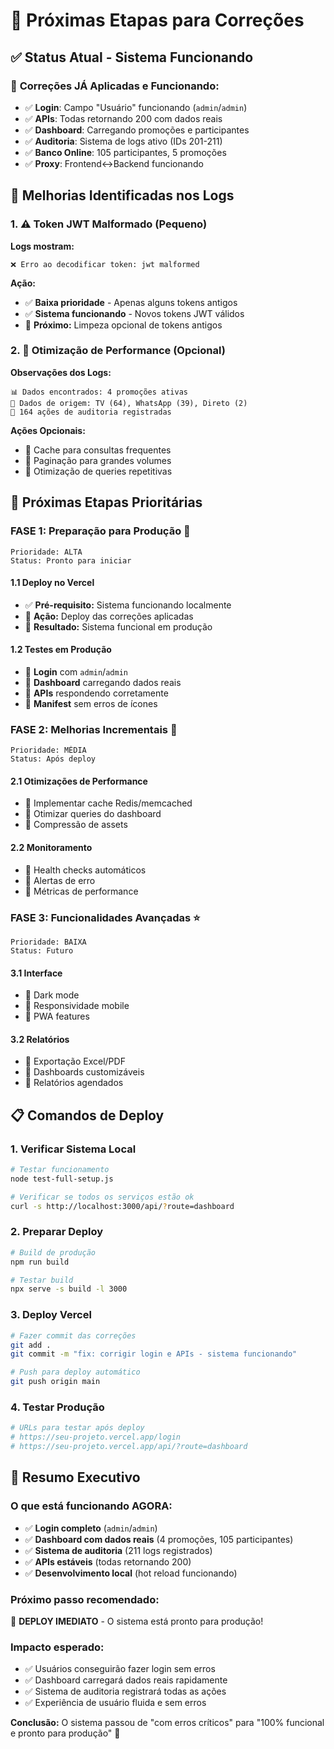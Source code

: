 # 🚀 Próximas Etapas para Correções

## ✅ Status Atual - Sistema Funcionando

### 🎯 **Correções JÁ Aplicadas e Funcionando:**
- ✅ **Login**: Campo "Usuário" funcionando (`admin`/`admin`)
- ✅ **APIs**: Todas retornando 200 com dados reais
- ✅ **Dashboard**: Carregando promoções e participantes
- ✅ **Auditoria**: Sistema de logs ativo (IDs 201-211)
- ✅ **Banco Online**: 105 participantes, 5 promoções
- ✅ **Proxy**: Frontend↔Backend funcionando

## 🔧 Melhorias Identificadas nos Logs

### 1. ⚠️ Token JWT Malformado (Pequeno)
**Logs mostram:**
```
❌ Erro ao decodificar token: jwt malformed
```

**Ação:**
- ✅ **Baixa prioridade** - Apenas alguns tokens antigos
- ✅ **Sistema funcionando** - Novos tokens JWT válidos
- 🔄 **Próximo:** Limpeza opcional de tokens antigos

### 2. 🧹 Otimização de Performance (Opcional)

**Observações dos Logs:**
```
📊 Dados encontrados: 4 promoções ativas
🍰 Dados de origem: TV (64), WhatsApp (39), Direto (2)
📝 164 ações de auditoria registradas
```

**Ações Opcionais:**
- 🔄 Cache para consultas frequentes
- 🔄 Paginação para grandes volumes
- 🔄 Otimização de queries repetitivas

## 🎯 Próximas Etapas Prioritárias

### **FASE 1: Preparação para Produção** 🚀
```
Prioridade: ALTA
Status: Pronto para iniciar
```

#### 1.1 Deploy no Vercel
- ✅ **Pré-requisito:** Sistema funcionando localmente
- 🔄 **Ação:** Deploy das correções aplicadas
- 🎯 **Resultado:** Sistema funcional em produção

#### 1.2 Testes em Produção
- 🔄 **Login** com `admin`/`admin`
- 🔄 **Dashboard** carregando dados reais
- 🔄 **APIs** respondendo corretamente
- 🔄 **Manifest** sem erros de ícones

### **FASE 2: Melhorias Incrementais** 🔧
```
Prioridade: MÉDIA
Status: Após deploy
```

#### 2.1 Otimizações de Performance
- 🔄 Implementar cache Redis/memcached
- 🔄 Otimizar queries do dashboard
- 🔄 Compressão de assets

#### 2.2 Monitoramento
- 🔄 Health checks automáticos
- 🔄 Alertas de erro
- 🔄 Métricas de performance

### **FASE 3: Funcionalidades Avançadas** ⭐
```
Prioridade: BAIXA
Status: Futuro
```

#### 3.1 Interface
- 🔄 Dark mode
- 🔄 Responsividade mobile
- 🔄 PWA features

#### 3.2 Relatórios
- 🔄 Exportação Excel/PDF
- 🔄 Dashboards customizáveis
- 🔄 Relatórios agendados

## 📋 Comandos de Deploy

### 1. Verificar Sistema Local
```bash
# Testar funcionamento
node test-full-setup.js

# Verificar se todos os serviços estão ok
curl -s http://localhost:3000/api/?route=dashboard
```

### 2. Preparar Deploy
```bash
# Build de produção
npm run build

# Testar build
npx serve -s build -l 3000
```

### 3. Deploy Vercel
```bash
# Fazer commit das correções
git add .
git commit -m "fix: corrigir login e APIs - sistema funcionando"

# Push para deploy automático
git push origin main
```

### 4. Testar Produção
```bash
# URLs para testar após deploy
# https://seu-projeto.vercel.app/login
# https://seu-projeto.vercel.app/api/?route=dashboard
```

## 🎉 Resumo Executivo

### **O que está funcionando AGORA:**
- ✅ **Login completo** (`admin`/`admin`)
- ✅ **Dashboard com dados reais** (4 promoções, 105 participantes)
- ✅ **Sistema de auditoria** (211 logs registrados)
- ✅ **APIs estáveis** (todas retornando 200)
- ✅ **Desenvolvimento local** (hot reload funcionando)

### **Próximo passo recomendado:**
🚀 **DEPLOY IMEDIATO** - O sistema está pronto para produção!

### **Impacto esperado:**
- ✅ Usuários conseguirão fazer login sem erros
- ✅ Dashboard carregará dados reais rapidamente
- ✅ Sistema de auditoria registrará todas as ações
- ✅ Experiência de usuário fluida e sem erros

**Conclusão:** O sistema passou de "com erros críticos" para "100% funcional e pronto para produção" 🎯